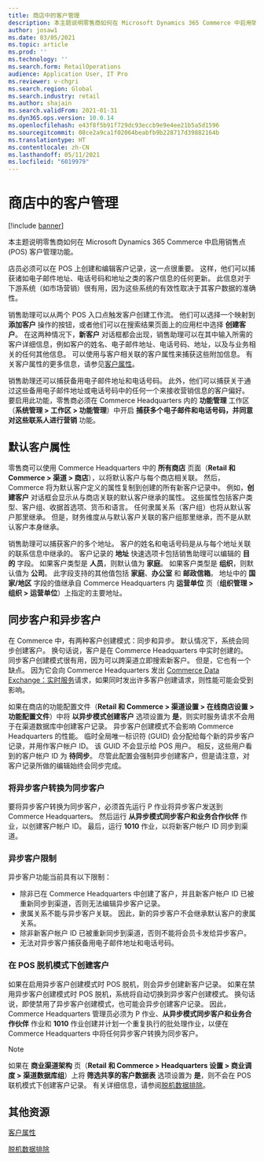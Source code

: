 ```yaml
---
title: 商店中的客户管理
description: 本主题说明零售商如何在 Microsoft Dynamics 365 Commerce 中启用销售点 (POS) 客户管理功能。
author: josaw1
ms.date: 03/05/2021
ms.topic: article
ms.prod: ''
ms.technology: ''
ms.search.form: RetailOperations
audience: Application User, IT Pro
ms.reviewer: v-chgri
ms.search.region: Global
ms.search.industry: retail
ms.author: shajain
ms.search.validFrom: 2021-01-31
ms.dyn365.ops.version: 10.0.14
ms.openlocfilehash: e43f8f5b91f729dc93eccb9e9e4ee21b5a5d1596
ms.sourcegitcommit: 08ce2a9ca1f02064beabfb9b228717d39882164b
ms.translationtype: HT
ms.contentlocale: zh-CN
ms.lasthandoff: 05/11/2021
ms.locfileid: "6019979"
---
```

# <a name="customer-management-in-stores"></a>商店中的客户管理

[!include [banner](includes/banner.md)]

本主题说明零售商如何在 Microsoft Dynamics 365 Commerce 中启用销售点 (POS) 客户管理功能。

店员必须可以在 POS 上创建和编辑客户记录，这一点很重要。 这样，他们可以捕获诸如电子邮件地址、电话号码和地址之类的客户信息的任何更新。 此信息对于下游系统（如市场营销）很有用，因为这些系统的有效性取决于其客户数据的准确性。

销售助理可以从两个 POS 入口点触发客户创建工作流。 他们可以选择一个映射到 **添加客户** 操作的按钮，或者他们可以在搜索结果页面上的应用栏中选择 **创建客户**。 在这两种情况下，**新客户** 对话框都会出现，销售助理可以在其中输入所需的客户详细信息，例如客户的姓名、电子邮件地址、电话号码、地址，以及与业务相关的任何其他信息。 可以使用与客户相关联的客户属性来捕获这些附加信息。 有关客户属性的更多信息，请参见[客户属性](dev-itpro/customer-attributes.md)。

销售助理还可以捕获备用电子邮件地址和电话号码。 此外，他们可以捕获关于通过这些备用电子邮件地址或电话号码中的任何一个来接收营销信息的客户偏好。 要启用此功能，零售商必须在 Commerce Headquarters 内的 **功能管理** 工作区（**系统管理 \> 工作区 \> 功能管理**）中开启 **捕获多个电子邮件和电话号码，并同意对这些联系人进行营销** 功能。

## <a name="default-customer-properties"></a>默认客户属性

零售商可以使用 Commerce Headquarters 中的 **所有商店** 页面（**Retail 和 Commerce \> 渠道 \> 商店**），以将默认客户与每个商店相关联。 然后，Commerce 将为默认客户定义的属性复制到创建的所有新客户记录中。 例如，**创建客户** 对话框会显示从与商店关联的默认客户继承的属性。 这些属性包括客户类型、客户组、收据首选项、货币和语言。 任何隶属关系（客户组）也将从默认客户那里继承。 但是，财务维度从与默认客户关联的客户组那里继承，而不是从默认客户本身继承。

销售助理可以捕获客户的多个地址。 客户的姓名和电话号码是从与每个地址关联的联系信息中继承的。 客户记录的 **地址** 快速选项卡包括销售助理可以编辑的 **目的** 字段。 如果客户类型是 **人员**，则默认值为 **家庭**。 如果客户类型是 **组织**，则默认值为 **公司**。 此字段支持的其他值包括 **家庭**、**办公室** 和 **邮政信箱**。 地址中的 **国家/地区** 字段的值继承自 Commerce Headquarters 内 **运营单位** 页（**组织管理 \> 组织 \> 运营单位**）上指定的主要地址。

## <a name="sync-customers-and-async-customers"></a>同步客户和异步客户

在 Commerce 中，有两种客户创建模式：同步和异步。 默认情况下，系统会同步创建客户。 换句话说，客户是在 Commerce Headquarters 中实时创建的。 同步客户创建模式很有用，因为可以跨渠道立即搜索新客户。 但是，它也有一个缺点。 因为它会向 Commerce Headquarters 发出 [Commerce Data Exchange：实时服务](dev-itpro/define-retail-channel-communications-cdx.md#realtime-service)请求，如果同时发出许多客户创建请求，则性能可能会受到影响。

如果在商店的功能配置文件（**Retail 和 Commerce \> 渠道设置 \> 在线商店设置 \> 功能配置文件**）中将 **以异步模式创建客户** 选项设置为 **是**，则实时服务请求不会用于在渠道数据库中创建客户记录。 异步客户创建模式不会影响 Commerce Headquarters 的性能。 临时全局唯一标识符 (GUID) 会分配给每个新的异步客户记录，并用作客户帐户 ID。 该 GUID 不会显示给 POS 用户。 相反，这些用户看到的客户帐户 ID 为 **待同步**。 尽管此配置会强制异步创建客户，但是请注意，对客户记录所做的编辑始终会同步完成。

### <a name="convert-async-customers-to-sync-customers"></a>将异步客户转换为同步客户

要将异步客户转换为同步客户，必须首先运行 P 作业将异步客户发送到 Commerce Headquarters。 然后运行 **从异步模式同步客户和业务合作伙伴** 作业，以创建客户帐户 ID。 最后，运行 **1010** 作业，以将新客户帐户 ID 同步到渠道。

### <a name="async-customer-limitations"></a>异步客户限制

异步客户功能当前具有以下限制：

- 除非已在 Commerce Headquarters 中创建了客户，并且新客户帐户 ID 已被重新同步到渠道，否则无法编辑异步客户记录。
- 隶属关系不能与异步客户关联。 因此，新的异步客户不会继承默认客户的隶属关系。
- 除非新客户帐户 ID 已被重新同步到渠道，否则不能将会员卡发给异步客户。
- 无法对异步客户捕获备用电子邮件地址和电话号码。

### <a name="customer-creation-in-pos-offline-mode"></a>在 POS 脱机模式下创建客户

如果在启用异步客户创建模式时 POS 脱机，则会异步创建新客户记录。 如果在禁用异步客户创建模式时 POS 脱机，系统将自动切换到异步客户创建模式。 换句话说，即使禁用了异步客户创建模式，也可能会异步创建客户记录。 因此，Commerce Headquarters 管理员必须为 P 作业、**从异步模式同步客户和业务合作伙伴** 作业和 **1010** 作业创建并计划一个重复执行的批处理作业，以便在 Commerce Headquarters 中将任何异步客户转换为同步客户。

> [!NOTE]
> 如果在 **商业渠道架构** 页（**Retail 和 Commerce \> Headquarters 设置 \> 商业调度 \> 渠道数据库组**）上将 **筛选共享的客户数据表** 选项设置为 **是**，则不会在 POS 联机模式下创建客户记录。 有关详细信息，请参阅[脱机数据排除](dev-itpro/implementation-considerations-cdx.md#offline-data-exclusion)。

## <a name="additional-resources"></a>其他资源

[客户属性](dev-itpro/customer-attributes.md)

[脱机数据排除](dev-itpro/implementation-considerations-cdx.md#offline-data-exclusion)
